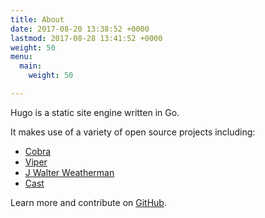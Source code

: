 ```yaml
---
title: About
date: 2017-08-20 13:38:52 +0000
lastmod: 2017-08-28 13:41:52 +0000
weight: 50
menu:
  main:
    weight: 50

---
```

Hugo is a static site engine written in Go.


It makes use of a variety of open source projects including:

* [Cobra](https://github.com/spf13/cobra)
* [Viper](https://github.com/spf13/viper)
* [J Walter Weatherman](https://github.com/spf13/jWalterWeatherman)
* [Cast](https://github.com/spf13/cast)

Learn more and contribute on [GitHub](https://github.com/gohugoio).